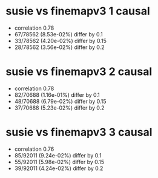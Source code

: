 # susie vs finemapv3  1 causal

- correlation 0.78
- 67/78562 (8.53e-02%) differ by 0.1
- 33/78562 (4.20e-02%) differ by 0.15
- 28/78562 (3.56e-02%) differ by 0.2


# susie vs finemapv3  2 causal

- correlation 0.78
- 82/70688 (1.16e-01%) differ by 0.1
- 48/70688 (6.79e-02%) differ by 0.15
- 37/70688 (5.23e-02%) differ by 0.2


# susie vs finemapv3  3 causal

- correlation 0.76
- 85/92011 (9.24e-02%) differ by 0.1
- 55/92011 (5.98e-02%) differ by 0.15
- 39/92011 (4.24e-02%) differ by 0.2


